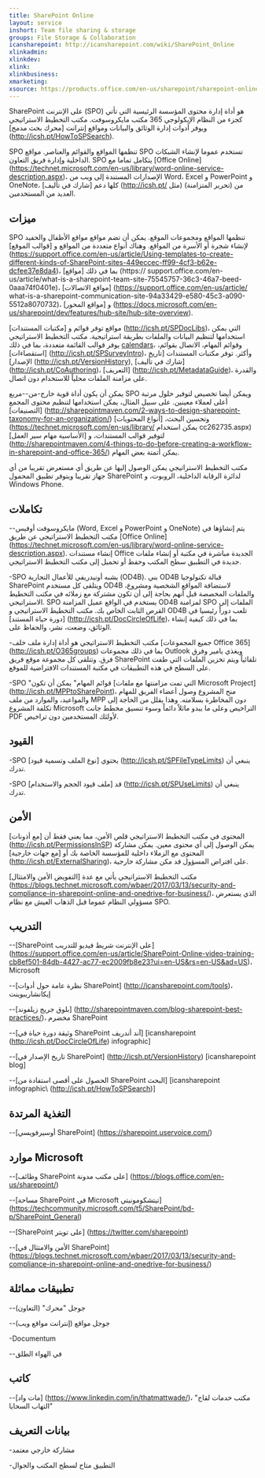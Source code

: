 ```yaml
---
title: SharePoint Online
layout: service
inshort: Team file sharing & storage
groups: File Storage & Collaboration
icansharepoint: http://icansharepoint.com/wiki/SharePoint_Online
xlinkadmin: 
xlinkdev: 
xlink: 
xlinkbusiness: 
xmarketing: 
xsource: https://products.office.com/en-us/sharepoint/sharepoint-online-collaboration-software
---
```


SharePoint على الإنترنت (SPO) هو أداة إدارة محتوى المؤسسة الرئيسية التي تأتي كجزء من النظام الإيكولوجي 365 مكتب مايكروسوفت. مكتب التخطيط الاستراتيجي ويوفر أدوات إدارة الوثائق والبيانات ومواقع إنترانت [محرك بحث مدمج] (http://icsh.pt/HowToSPSearch).

SPO تنظمها المواقع والقوائم والعناصر. مواقع SPO تستخدم عموما لإنشاء الشبكات الداخلية وإدارة فريق التعاون. SPO يتكامل تماما مع [Office Online] (https://technet.microsoft.com/en-us/library/word-online-service-description.aspx)، الإصدارات المستندة إلى ويب من Word، Excel و PowerPoint و OneNote، كلها دعم [شارك في تأليف] (http://icsh.pt/ مثل) (تحرير المتزامنة) من العديد من المستخدمين.

ميزات
---------

SPO تنظمها المواقع ومجموعات الموقع. يمكن أن تضم مواقع مواقع الأطفال والحفيد لإنشاء شجرة أو الأسرة من المواقع. وهناك أنواع متعددة من المواقع و [قوالب الموقع] (https://support.office.com/en-us/article/Using-templates-to-create-different-kinds-of-SharePoint-sites-449eccec-ff99-4cf3-b62e-dcfee37e8da4)، بما في ذلك [مواقع] (https:// support.office.com/en-us/article/what-is-a-sharepoint-team-site-75545757-36c3-46a7-beed-0aaa74f0401e)، [مواقع الاتصالات] (https://support.office.com/en-us/article/ what-is-a-sharepoint-communication-site-94a33429-e580-45c3-a090-5512a8070732)، و [مواقع المحور] (https://docs.microsoft.com/en-us/sharepoint/dev/features/hub-site/hub-site-overview).

مواقع توفر قوائم و [مكتبات المستندات] (http://icsh.pt/SPDocLibs)، التي يمكن استخدامها لتنظيم البيانات والملفات بطريقة استراتيجية. مكتب التخطيط الاستراتيجي يوفر قوالب القائمة متعددة، بما في ذلك [calendars](https//icsh.pt/SPCalendars)، وقوائم المهام، الاتصال بقوائم، [استقصاءات] (http://icsh.pt/SPSurveyIntro)، وأكثر. توفر مكتبات المستندات [تاريخ الإصدار] (http://icsh.pt/VersionHistory), [شارك في تأليف] (http://icsh.pt/CoAuthoring)، [التعريف] (http://icsh.pt/MetadataGuide)، والقدرة على مزامنة الملفات محلياً للاستخدام دون اتصال.

يمكن أن يكون أداة قوية خارج-من--مربع SPO ويمكن أيضا تخصيص لتوفير حلول مرتبة أعلى لعملاء معينين. على سبيل المثال، يمكن استخدامها لتنظيم محتوى المجمع [التصنيفات] (http://sharepointmaven.com/2-ways-to-design-sharepoint-taxonomy-for-an-organization/) وتحسين البحث، [أنواع المحتويات] (https://technet.microsoft.com/en-us/library/ يمكن استخدام cc262735.aspx) لتوفير قوالب المستندات، و [الأساسية مهام سير العمل] (http://sharepointmaven.com/4-things-to-do-before-creating-a-workflow-in-sharepoint-and-office-365/) يمكن أتمتة بعض المهام.

مكتب التخطيط الاستراتيجي يمكن الوصول إليها عن طريق أي مستعرض تقريبا من أي جهاز تقريبا ويتوفر تطبيق المحمول SharePoint لدائرة الرقابة الداخلية، الروبوت، و Windows Phone.

تكاملات
---------

--مايكروسوفت أوفيس (Word, Excel و PowerPoint و OneNote) يتم إنشاؤها في مكتب التخطيط الاستراتيجي عن طريق [Office Online] (https://technet.microsoft.com/en-us/library/word-online-service-description.aspx). إنشاء مستندات Office الجديدة مباشرة في مكتبة أو إنشاء ملفات جديدة في التطبيق سطح المكتب وحفظ أو تحميل إلى مكتب التخطيط الاستراتيجي.

-SPO يشبه أونيدريفي للأعمال التجارية (OD4B). بني OD4B قبالة تكنولوجيا SharePoint ويتلقى كل مستخدم OD4B لاستضافة المواقع الشخصية ومشروع، والملفات المخصصة قبل أنهم بحاجة إلى أن تكون مشتركة مع زملائه في مكتب التخطيط الاستراتيجي. SPO يستخدم في الواقع عميل المزامنة OD4B لمزامنة SPO الملفات إلى القرص الثابت الخاص بك. مكتب التخطيط الاستراتيجي و OD4B تلعب دوراً رئيسيا في [دورة حياة المستند] (http://icsh.pt/DocCircleOfLife)، بما في ذلك كيفية إنشاء الوثائق، وضعت، نشر، والحفاظ على.

-مكتب التخطيط الاستراتيجي هو أداة إدارة ملف خلف [جميع المجموعات Office 365] (http://icsh.pt/O365groups) بما في ذلك مجموعات Outlook ويغذي يامير وفرق فرق. وتتلقى كل مجموعة موقع فريق SharePoint تلقائياً ويتم تخزين الملفات التي طفت على السطح في هذه التطبيقات في مكتبة المستندات الافتراضية للموقع.

-SPO "قوائم المهام" يمكن أن تكون [التي تمت مزامنتها مع ملفات Microsoft Project] (http://icsh.pt/MPPtoSharePoint)، منح المشروع وصول أعضاء الفريق للمهام والمواعيد، والموارد من ملف MPP دون المخاطرة بسلامته. وهذا يقلل من الحاجة إلى تكلفة المشروع Microsoft التراخيص وعلى ما يبدو ماثلاً دائماً وسوء تنسيق مخطط جانت PDF لأولئك المستخدمين دون تراخيص.

القيود
---------

-SPO يحتوي [نوع الملف وتسمية قيود] (http://icsh.pt/SPFileTypeLimits) ينبغي أن تدرك.

-SPO قد [ملف قيود الحجم والاستخدام] (http://icsh.pt/SPUseLimits) ينبغي أن تدرك.

الأمن
---------

المحتوى في مكتب التخطيط الاستراتيجي قلص الأمن، مما يعني فقط أن [مع أذونات] (http://icsh.pt/PermissionsInSP) يمكن الوصول إلى أي محتوى معين. يمكن مشاركة المحتوى مع الزملاء داخلية للمؤسسة الخاصة بك أو [مع جهات خارجية] (http://icsh.pt/ExternalSharing)، على افتراض المسؤول قد مكن مشاركة خارجية.

مكتب التخطيط الاستراتيجي يأتي مع عدة [التفويض الأمن والامتثال] (https://blogs.technet.microsoft.com/wbaer/2017/03/13/security-and-compliance-in-sharepoint-online-and-onedrive-for-business/)، الذي يستعرض مسؤولي النظام عموما قبل الذهاب العيش مع نظام SPO.

التدريب
---------

--[SharePoint على الإنترنت شريط فيديو للتدريب] (https://support.office.com/en-us/article/SharePoint-Online-video-training-cb8ef501-84db-4427-ac77-ec2009fb8e23?ui=en-US&rs=en-US&ad=US)، Microsoft

--[نظرة عامة حول أدوات SharePoint] (http://icansharepoint.com/tools)، إيكانشاريبوينت

--[بلوق جريج زيلفوند] (http://sharepointmaven.com/blog-sharepoint-best-practices/)، مخضرم SharePoint

--[وثيقة دورة حياة في SharePoint آند أندريف] \[icansharepoint (http://icsh.pt/DocCircleOfLife)
    infographic\]

--[تاريخ الإصدار في SharePoint] (http://icsh.pt/VersionHistory)
    \[icansharepoint blog\]

--[الحصول على أقصى استفادة من SharePoint
    البحث] \[icansharepoint infographic\ (http://icsh.pt/HowToSPSearch)]

التغذية المرتدة
---------

--[أوسيرفويسي SharePoint] (https://sharepoint.uservoice.com/)

موارد Microsoft
---------

--[وظائف SharePoint على مكتب مدونة] (https://blogs.office.com/en-us/sharepoint/)

--[مساحة SharePoint في Microsoft تيتشكومونيتي] (https://techcommunity.microsoft.com/t5/SharePoint/bd-p/SharePoint_General)

--[SharePoint على تويتر] (https://twitter.com/sharepoint)

--[الأمن والامتثال في SharePoint] (https://blogs.technet.microsoft.com/wbaer/2017/03/13/security-and-compliance-in-sharepoint-online-and-onedrive-for-business/)


تطبيقات مماثلة
--------------------

--جوجل "محرك" (التعاون)

--جوجل مواقع (إنترانت مواقع ويب)

-Documentum

--في الهواء الطلق

كاتب
---------

--[مات واد] (https://www.linkedin.com/in/thatmattwade/)، "مكتب خدمات لقاح التهاب السحايا"

بيانات التعريف
--------

-مشاركة خارجي معتمد

-التطبيق متاح لسطح المكتب والجوال

